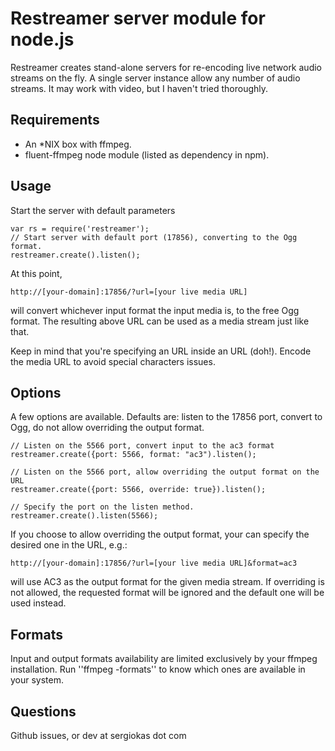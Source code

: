 # Restreamer server module for node.js
Restreamer creates stand-alone servers for re-encoding live network audio streams on the fly. 
A single server instance allow any number of audio streams. It may work with video, but I haven't tried thoroughly. 

## Requirements 
- An *NIX box with ffmpeg.
- fluent-ffmpeg node module (listed as dependency in npm).  

## Usage
Start the server with default parameters
	
	var rs = require('restreamer');
	// Start server with default port (17856), converting to the Ogg format.
	restreamer.create().listen();

At this point, 

	http://[your-domain]:17856/?url=[your live media URL]
	
will convert whichever input format the input media is, to the free Ogg format. The resulting above URL can be used as a media stream just like that. 

Keep in mind that you're specifying an URL inside an URL (doh!). Encode the media URL to avoid special characters issues.   

## Options
A few options are available. Defaults are: listen to the 17856 port, convert to Ogg, do not allow overriding the output format.

	// Listen on the 5566 port, convert input to the ac3 format
	restreamer.create({port: 5566, format: "ac3").listen();

	// Listen on the 5566 port, allow overriding the output format on the URL
	restreamer.create({port: 5566, override: true}).listen();

	// Specify the port on the listen method.
	restreamer.create().listen(5566);

If you choose to allow overriding the output format, your can specify the desired one in the URL, e.g.:

	http://[your-domain]:17856/?url=[your live media URL]&format=ac3
	
will use AC3 as the output format for the given media stream. If overriding is not allowed, the requested format will be ignored and the default one will be used instead.

## Formats
Input and output formats availability are limited exclusively by your ffmpeg installation. Run ''ffmpeg -formats'' to know which ones are available in your system.   

## Questions
Github issues, or dev at sergiokas dot com 